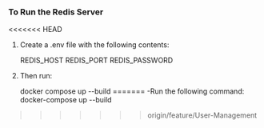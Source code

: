 ### To Run the Redis Server
<<<<<<< HEAD

1. Create a .env file with the following contents:

    REDIS_HOST
    REDIS_PORT
    REDIS_PASSWORD

2. Then run:

    docker compose up --build
=======
-Run the following command:
    docker-compose up --build
>>>>>>> origin/feature/User-Management
